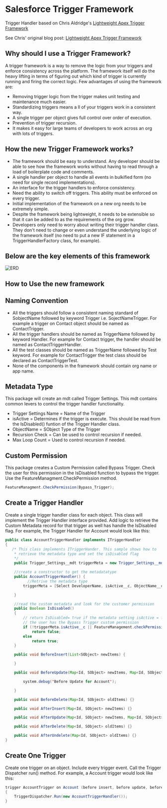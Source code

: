 # Salesforce Trigger Framework

Trigger Handler based on Chris Aldridge's [Lightweight Apex Trigger Framework](https://github.com/ChrisAldridge/Lightweight-Trigger-Framework)

See Chris' original blog post: [Lightweight Apex Trigger Framework](http://chrisaldridge.com/triggers/lightweight-apex-trigger-framework/)

## Why should I use a Trigger Framework?

A trigger framework is a way to remove the logic from your triggers and enforce consistency across the platform. The framework itself will do the heavy lifting in terms of figuring out which kind of trigger is currently running and firing the correct logic.  Few advantages of using the framework are:

* Removing trigger logic from the trigger makes unit testing and maintenance much easier.
* Standardizing triggers means a    ll of your triggers work in a consistent way.
* A single trigger per object gives full control over order of execution.
* Prevention of trigger recursion.
* It makes it easy for large teams of developers to work across an org with lots of triggers.

## How the new Trigger Framework  works?

* The framework should be easy to understand. Any developer should be able to see how the framework works without having to read through a load of boilerplate code and comments.
* A single handler per object to handle all events in bulkified form (no need for single record implementations).
* An interface for the trigger handlers to enforce consistency.
* Need the ability to switch off triggers. This ability must be enforced on every trigger.
* Initial implementation of the framework on a new org needs to be extremely simple.
* Despite the framework being lightweight, it needs to be extensible so that it can be added to as the requirements of the org grow.
* Developers only need to worry about writing their trigger handler class. They don't need to change or even understand the underlying logic of the framework itself (no need to put a new IF statement in a TriggerHandlerFactory class, for example).

## Below are the key elements of this framework

![ERD](https://github.com/GSA/sf-trigger-framework/blob/master/ERD.png)

## How to Use the new framework

## Naming Convention

* All the triggers should follow a consistent naming standard of SobjectName followed by keyword Trigger i.e. SojectNameTrigger. For example a trigger on Contact object should be named as ContactTrigger.
* All the trigger handlers should be named as TriggerName followed by keyword Handler. For example for Contact trigger, the handler should be named as ContactTriggerHandler.
* All the test classes should be  named as TriggerName followed by Test keyword. For example for ContactTrigger the test class should be declared as ContactTriggerTest.
* None of the components in the framework should contain org name or app name.

## Metadata Type

This package will create an mdt called Trigger Settings. This mdt contains common levers to control the trigger handler functionality.

* Trigger Settings Name = Name of the Trigger
* isActive = Determines if the trigger is execute.  This should be read from the IsDisabled() funtion of the Trigger Handler class.
* ObjectName = SObject Type of the Trigger
* Recursion Check = Can be used to control recursion if needed.
* Max Loop Count = Used to control recursion if needed.

## Custom Permission

This package creates a Custom Permission called Bypass Trigger.  Check the user for this permission in the IsDisabled function to bypass the trigger. Use the FeatureManagment.CheckPermission method.

```java
FeatureManagment.CheckPermission(Bypass_Trigger);
```

## Create a Trigger Handler

Create a single trigger handler class for each object.  This class will implement the Trigger Handler interface provided.  Add logic to retrieve the Custom Metadata record for that trigger as well has handle the IsDisabled flag.  For example, the Trigger Handler for Account would look like this:

```java
public class AccountTriggerHandler implements ITriggerHandler
{
   /* This class implements ITriggerHander. This sample shows how to
    * retrieve the metadata type and set the isDisabled flag
    */
    public Trigger_Settings__mdt triggerMeta = new Trigger_Settings__mdt();

    //create a constructor to get the metadatatype
    public AccountTriggerHandler() {
          //Retrive the metadata type
        triggerMeta = [Select DeveloperName, isActive__c, ObjectName__c, Recursion_Check__c, Max_Loop_Count__c from Trigger_Settings__mdt where DeveloperName='Account_Trigger' LIMIT 1] ;

    }

    //read the custom metadata and look for the customer permission
    public Boolean IsDisabled()
    {
        // return IsDisabled= true if the metadata setting isActive = false or
        // the user has the Bypass Trigger custom permission
        if (!triggerMeta.isActive__c || FeatureManagement.checkPermission('Bypass_Trigger'))
            return false;
        else
            return true;
    }

    public void BeforeInsert(List<SObject> newItems) {

    }

    public void BeforeUpdate(Map<Id, SObject> newItems, Map<Id, SObject> oldItems) {

        system.debug('Before Update for Account');

    }

    public void BeforeDelete(Map<Id, SObject> oldItems) {}

    public void AfterInsert(Map<Id, SObject> newItems) {}

    public void AfterUpdate(Map<Id, SObject> newItems, Map<Id, SObject> oldItems) {}

    public void AfterDelete(Map<Id, SObject> oldItems) {}

    public void AfterUndelete(Map<Id, SObject> oldItems) {}
}
```

## Create One Trigger

Create one trigger on an object.  Include every trigger event.  Call the Trigger Dispatcher run() method.  For example, a Account trigger would look like this:

``` java
trigger AccountTrigger on Account (before insert, before update, before delete, after insert, after update, after delete, after undelete)
{
    TriggerDispatcher.Run(new AccountTriggerHandler());
}
```
